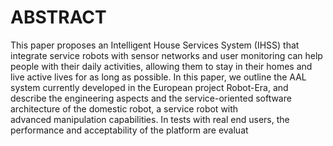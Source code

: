 # ABSTRACT
This paper proposes an Intelligent House Services System (IHSS) that integrate service robots with sensor networks and user monitoring can help  people with their daily activities, allowing them to stay in their homes and live active lives for as long as possible. In this paper, we outline the AAL system currently developed in the European project Robot-Era, and describe the engineering aspects and the service-oriented software architecture of the domestic robot, a service robot with advanced manipulation capabilities. In tests with real end users, the performance and acceptability of the platform are evaluat
